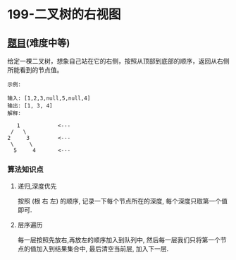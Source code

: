 # 199-二叉树的右视图

## [题目](https://leetcode-cn.com/problems/binary-tree-right-side-view/)(难度中等)

给定一棵二叉树，想象自己站在它的右侧，按照从顶部到底部的顺序，返回从右侧所能看到的节点值。

~~~
示例:

输入: [1,2,3,null,5,null,4]
输出: [1, 3, 4]
解释:

   1            <---
 /   \
2     3         <---
 \     \
  5     4       <---
~~~

### 算法知识点
1. 递归,深度优先

    按照 (根 右 左) 的顺序, 记录一下每个节点所在的深度, 每个深度只取第一个值即可.

2. 层序遍历

    每一层按照先放右,再放左的顺序加入到队列中, 然后每一层我们只将第一个节点的值加入到结果集合中, 最后清空当前层, 加入下一层.